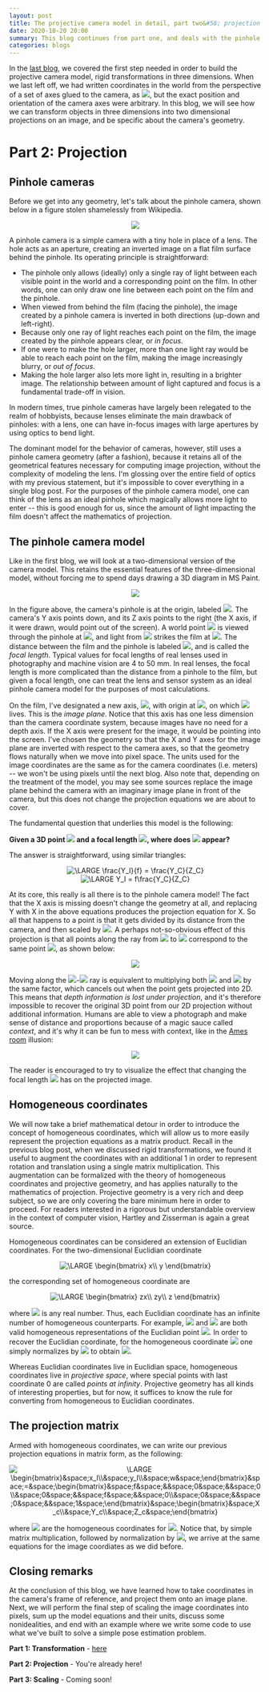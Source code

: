 ```yaml
---
layout: post
title: The projective camera model in detail, part two&#58; projection
date: 2020-10-20 20:00
summary: This blog continues from part one, and deals with the pinhole camera model, as well as the geometry of projecting three dimensional space onto a two dimensional image.
categories: blogs
---
```


In the [last blog](https://daveboat.github.io/blogs/2020/08/30/the-projective-camera-model-in-detail-part-one-transformation/), we covered the first step needed in order to build the projective camera model, rigid transformations in three dimensions. When we last left off, we had written coordinates in the world from the perspective of a set of axes glued to the camera, as <img src="https://render.githubusercontent.com/render/math?math=[X_c, Y_c, Z_c]^T">, but the exact position and orientation of the camera axes were arbitrary. In this blog, we will see how we can transform objects in three dimensions into two dimensional projections on an image, and be specific about the camera's geometry.

# Part 2: Projection

## Pinhole cameras

Before we get into any geometry, let's talk about the pinhole camera, shown below in a figure stolen shamelessly from Wikipedia.

<div style="text-align:center">
<img src="/assets/images/pinhole-camera.png">
</div>

A pinhole camera is a simple camera with a tiny hole in place of a lens. The hole acts as an aperture, creating an inverted image on a flat film surface behind the pinhole. Its operating principle is straightforward:

- The pinhole only allows (ideally) only a single ray of light between each visible point in the world and a corresponding point on the film. In other words, one can only draw one line between each point on the film and the pinhole.
- When viewed from behind the film (facing the pinhole), the image created by a pinhole camera is inverted in both directions (up-down and left-right).
- Because only one ray of light reaches each point on the film, the image created by the pinhole appears clear, or *in focus*.
- If one were to make the hole larger, more than one light ray would be able to reach each point on the film, making the image increasingly blurry, or *out of focus*.
- Making the hole larger also lets more light in, resulting in a brighter image. The relationship between amount of light captured and focus is a fundamental trade-off in vision.

In modern times, true pinhole cameras have largely been relegated to the realm of hobbyists, because lenses eliminate the main drawback of pinholes: with a lens, one can have in-focus images with large apertures by using optics to bend light. 

The dominant model for the behavior of cameras, however, still uses a pinhole camera geometry (after a fashion), because it retains all of the geometrical features necessary for computing image projection, without the complexity of modeling the lens. I'm glossing over the entire field of optics with my previous statement, but it's impossible to cover everything in a single blog post. For the purposes of the pinhole camera model, one can think of the lens as an ideal pinhole which magically allows more light to enter -- this is good enough for us, since the amount of light impacting the film doesn't affect the mathematics of projection.

## The pinhole camera model

Like in the first blog, we will look at a two-dimensional version of the camera model. This retains the essential features of the three-dimensional model, without forcing me to spend days drawing a 3D diagram in MS Paint.

<div style="text-align:center">
<img src="/assets/images/2d_pinhole.png">
</div>

In the figure above, the camera's pinhole is at the origin, labeled <img src="https://render.githubusercontent.com/render/math?math=O">. The camera's Y axis points down, and its Z axis points to the right (the X axis, if it were drawn, would point out of the screen). A world point <img src="https://render.githubusercontent.com/render/math?math=P(Y_c, Z_c)"> is viewed through the pinhole at <img src="https://render.githubusercontent.com/render/math?math=O">, and light from <img src="https://render.githubusercontent.com/render/math?math=P"> strikes the film at <img src="https://render.githubusercontent.com/render/math?math=P'">. The distance between the film and the pinhole is labeled <img src="https://render.githubusercontent.com/render/math?math=f">, and is called the *focal length*. Typical values for focal lengths of real lenses used in photography and machine vision are 4 to 50 mm. In real lenses, the focal length is more complicated than the distance from a pinhole to the film, but given a focal length, one can treat the lens and sensor system as an ideal pinhole camera model for the purposes of most calculations.

On the film, I've designated a new axis, <img src="https://render.githubusercontent.com/render/math?math=Y_I">, with origin at <img src="https://render.githubusercontent.com/render/math?math=O'">, on which <img src="https://render.githubusercontent.com/render/math?math=P'(Y_I)"> lives. This is the *image plane*. Notice that this axis has one less dimension than the camera coordinate system, because images have no need for a depth axis. If the X axis were present for the image, it would be pointing into the screen. I've chosen the geometry so that the X and Y axes for the image plane are inverted with respect to the camera axes, so that the geometry flows naturally when we move into pixel space. The units used for the image coordinates are the same as for the camera coordinates (i.e. meters) -- we won't be using pixels until the next blog. Also note that, depending on the treatment of the model, you may see some sources replace the image plane behind the camera with an imaginary image plane in front of the camera, but this does not change the projection equations we are about to cover.

The fundamental question that underlies this model is the following:

**Given a 3D point <img src="https://render.githubusercontent.com/render/math?math=P(Y_c, Z_c)"> and a focal length <img src="https://render.githubusercontent.com/render/math?math=f">, where does <img src="https://render.githubusercontent.com/render/math?math=P'(Y_I)"> appear?**

The answer is straightforward, using similar triangles:

<div style="text-align:center">
<img src="https://latex.codecogs.com/gif.latex?\LARGE&space;\frac{Y_I}{f}&space;=&space;\frac{Y_C}{Z_C}" title="\LARGE \frac{Y_I}{f} = \frac{Y_C}{Z_C}" />
<br/>
<img src="https://latex.codecogs.com/gif.latex?\LARGE&space;Y_I&space;=&space;f\frac{Y_C}{Z_C}" title="\LARGE Y_I = f\frac{Y_C}{Z_C}" />
</div>

At its core, this really is all there is to the pinhole camera model! The fact that the X axis is missing doesn't change the geometry at all, and replacing Y with X in the above equations produces the projection equation for X. So all that happens to a point is that it gets divided by its distance from the camera, and then scaled by <img src="https://render.githubusercontent.com/render/math?math=f">. A perhaps not-so-obvious effect of this projection is that all points along the ray from <img src="https://render.githubusercontent.com/render/math?math=O"> to <img src="https://render.githubusercontent.com/render/math?math=P"> correspond to the same point <img src="https://render.githubusercontent.com/render/math?math=P'">, as shown below:

<div style="text-align:center">
<img src="/assets/images/2d_pinhole_2.png">
</div>

Moving along the <img src="https://render.githubusercontent.com/render/math?math=O">-<img src="https://render.githubusercontent.com/render/math?math=P"> ray is equivalent to multiplying both <img src="https://render.githubusercontent.com/render/math?math=Y_c"> and <img src="https://render.githubusercontent.com/render/math?math=Z_c"> by the same factor, which cancels out when the point gets projected into 2D. This means that *depth information is lost under projection*, and it's therefore impossible to recover the original 3D point from our 2D projection without additional information. Humans are able to view a photograph and make sense of distance and proportions because of a magic sauce called *context*, and it's why it can be fun to mess with context, like in the [Ames room](https://en.wikipedia.org/wiki/Ames_room) illusion:

<div style="text-align:center">
<img src="/assets/images/ames_room.jpeg">
</div>

The reader is encouraged to try to visualize the effect that changing the focal length <img src="https://render.githubusercontent.com/render/math?math=f"> has on the projected image.

## Homogeneous coordinates

We will now take a brief mathematical detour in order to introduce the concept of homogeneous coordinates, which will allow us to more easily represent the projection equations as a matrix product. Recall in the previous blog post, when we discussed rigid transformations, we found it useful to augment the coordinates with an additional 1 in order to represent rotation and translation using a single matrix multiplication. This augmentation can be formalized with the theory of homogeneous coordinates and projective geometry, and has applies naturally to the mathematics of projection. Projective geometry is a very rich and deep subject, so we are only covering the bare minimum here in order to proceed. For readers interested in a rigorous but understandable overview in the context of computer vision, Hartley and Zisserman is again a great source.

Homogeneous coordinates can be considered an extension of Euclidian coordinates. For the two-dimensional Euclidian coordinate 

<div style="text-align:center">
<img src="https://latex.codecogs.com/gif.latex?\LARGE&space;\begin{bmatrix}&space;x\\&space;y&space;\end{bmatrix}" title="\LARGE \begin{bmatrix} x\\ y \end{bmatrix}" />
</div>

the corresponding set of homogeneous coordinate are

<div style="text-align:center">
<img src="https://latex.codecogs.com/gif.latex?\LARGE&space;\begin{bmatrix}&space;zx\\&space;zy\\&space;z&space;\end{bmatrix}" title="\LARGE \begin{bmatrix} zx\\ zy\\ z \end{bmatrix}" />
</div>

where <img src="https://render.githubusercontent.com/render/math?math=z"> is any real number. Thus, each Euclidian coordinate has an infinite number of homogeneous counterparts. For example, <img src="https://render.githubusercontent.com/render/math?math=[1, 3, 1]^T"> and <img src="https://render.githubusercontent.com/render/math?math=[2, 6, 2]^T"> are both valid homogeneous representations of the Euclidian point <img src="https://render.githubusercontent.com/render/math?math=[1, 3]^T">. In order to recover the Euclidian coordinate, for the homogeneous coordinate <img src="https://render.githubusercontent.com/render/math?math=[x, y, w]^T"> one simply normalizes by <img src="https://render.githubusercontent.com/render/math?math=w"> to obtain <img src="https://render.githubusercontent.com/render/math?math=[x/w, y/w]^T">.

Whereas Euclidian coordinates live in Euclidian space, homogeneous coordinates live in *projective space*, where special points with last coordinate 0 are called *points at infinity*. Projective geometry has all kinds of interesting properties, but for now, it suffices to know the rule for converting from homogeneous to Euclidian coordinates.

## The projection matrix

Armed with homogeneous coordinates, we can write our previous projection equations in matrix form, as the following:

<div style="text-align:center">
<img src="https://latex.codecogs.com/gif.latex?\LARGE&space;\begin{bmatrix}&space;x_I\\&space;y_I\\&space;w&space;\end{bmatrix}&space;=&space;\begin{bmatrix}&space;f&space;&&space;0&space;&&space;0\\&space;0&space;&&space;f&space;&&space;0\\&space;0&space;&&space;0&space;&&space;1&space;\end{bmatrix}&space;\begin{bmatrix}&space;X_c\\&space;Y_c\\&space;Z_c&space;\end{bmatrix}" title="\LARGE \begin{bmatrix}&space;x_I\\&space;y_I\\&space;w&space;\end{bmatrix}&space;=&space;\begin{bmatrix}&space;f&space;&&space;0&space;&&space;0\\&space;0&space;&&space;f&space;&&space;0\\&space;0&space;&&space;0&space;&&space;1&space;\end{bmatrix}&space;\begin{bmatrix}&space;X_c\\&space;Y_c\\&space;Z_c&space;\end{bmatrix}" />
</div>

where <img src="https://render.githubusercontent.com/render/math?math=[x_I y_I w]^T"> are the homogeneous coordinates for <img src="https://render.githubusercontent.com/render/math?math=[X_I Y_I]^T">. Notice that, by simple matrix multiplication, followed by normalization by <img src="https://render.githubusercontent.com/render/math?math=w=Z_c">, we arrive at the same equations for the image coordiates as we did before.

## Closing remarks

At the conclusion of this blog, we have learned how to take coordinates in the camera's frame of reference, and project them onto an image plane. Next, we will perform the final step of scaling the image coordinates into pixels, sum up the model equations and their units, discuss some nonidealities, and end with an example where we write some code to use what we've built to solve a simple pose estimation problem.

**Part 1: Transformation** - [here](https://daveboat.github.io/blogs/2020/08/30/the-projective-camera-model-in-detail-part-one-transformation/)

**Part 2: Projection** - You're already here!

**Part 3: Scaling** - Coming soon!